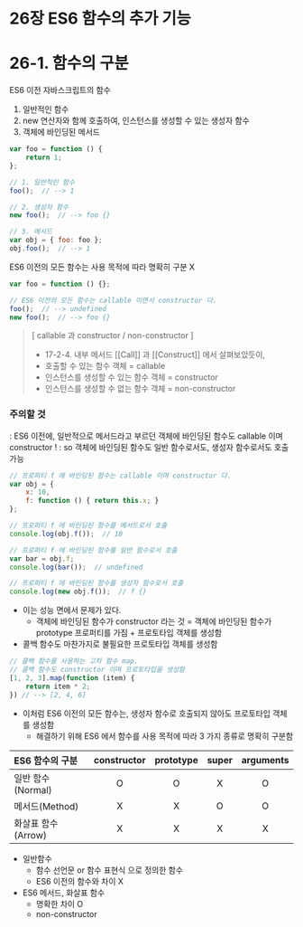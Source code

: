 26장 ES6 함수의 추가 기능
=================================================================

# 26-1. 함수의 구분

ES6 이전 자바스크립트의 함수
1. 일반적인 함수
2. new 연산자와 함께 호출하여, 인스턴스를 생성할 수 있는 생성자 함수
3. 객체에 바인딩된 메서드

```javascript
var foo = function () {
    return 1;
};

// 1. 일반적인 함수
foo();  // --> 1

// 2. 생성자 함수
new foo();  // --> foo {}

// 3. 메서드
var obj = { foo: foo };
obj.foo();  // --> 1
```

ES6 이전의 모든 함수는 사용 목적에 따라 명확히 구분 X

````javascript
var foo = function () {};

// ES6 이전의 모든 함수는 callable 이면서 constructor 다.
foo();  // --> undefined
new foo();  // --> foo {}
````

> [ callable 과 constructor / non-constructor ]
> - 17-2-4. 내부 메서드 [[Call]] 과 [[Construct]] 에서 살펴보았듯이, 
> - 호출할 수 있는 함수 객체 = callable
> - 인스턴스를 생성할 수 있는 함수 객체 = constructor
> - 인스턴스를 생성할 수 없는 함수 객체 = non-constructor

### 주의할 것
: ES6 이전에, 일반적으로 메서드라고 부르던 객체에 바인딩된 함수도 callable 이며 constructor !
: so 객체에 바인딩된 함수도 일반 함수로서도, 생성자 함수로서도 호출 가능

```javascript
// 프로퍼티 f 에 바인딩된 함수는 callable 이며 constructor 다.
var obj = {
    x: 10,
    f: function () { return this.x; }
};

// 프로퍼티 f 에 바인딩된 함수를 메서드로서 호출
console.log(obj.f());  // 10

// 프로퍼티 f 에 바인딩된 함수를 일반 함수로서 호출
var bar = obj.f;
console.log(bar());  // undefined

// 프로퍼티 f 에 바인딩된 함수를 생성자 함수로서 호출
console.log(new obj.f());  // f {}
```

- 이는 성능 면에서 문제가 있다.
  - 객체에 바인딩된 함수가 constructor 라는 것 = 객체에 바인딩된 함수가 prototype 프로퍼티를 가짐 + 프로토타입 객체를 생성함
- 콜백 함수도 마찬가지로 불필요한 프로토타입 객체를 생성함

```javascript
// 콜백 함수를 사용하는 고차 함수 map.
// 콜백 함수도 constructor 이며 프로토타입을 생성함
[1, 2, 3].map(function (item) {
    return item * 2;
}) // --> [2, 4, 6]
```

- 이처럼 ES6 이전의 모든 함수는, 생성자 함수로 호출되지 않아도 프로토타입 객체를 생성함
  - 해결하기 위해 ES6 에서 함수를 사용 목적에 따라 3 가지 종류로 명확히 구분함


| ES6 함수의 구분    | constructor | prototype | super | arguments |
|:--------------|:-----------:|:---------:|:-----:|:---------:|
| 일반 함수(Normal) |      O      |     O     |   X   |     O     |          
| 메서드(Method)   |      X      |     X     |   O   |     O     | 
| 화살표 함수(Arrow) |      X      |     X     |   X   |     X     |


- 일반함수
  - 함수 선언문 or 함수 표현식 으로 정의한 함수
  - ES6 이전의 함수와 차이 X
- ES6 메서드, 화살표 함수
  - 명확한 차이 O
  - non-constructor



















